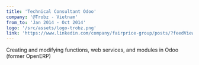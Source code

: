 ```yaml
---
title: 'Technical Consultant Odoo'
company: '@Trobz - Vietnam'
from_to: 'Jan 2014 - Oct 2014'
logo: '/src/assets/logo-trobz.png'
link: 'https://www.linkedin.com/company/fairprice-group/posts/?feedView=all'
---
```


Creating and modifying functions, web services, and modules in Odoo (former OpenERP)

